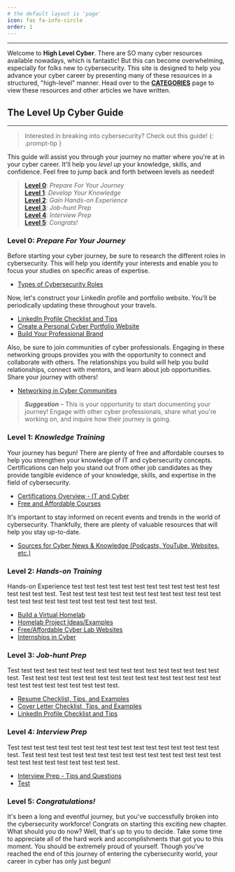 ```yaml
---
# the default layout is 'page'
icon: fas fa-info-circle
order: 1
---
```


---

Welcome to **High Level Cyber**. There are SO many cyber resources available nowadays, which is fantastic! But this can become overwhelming, especially for folks new to cybersecurity. This site is designed to help you advance your cyber career by presenting many of these resources in a structured, "high-level" manner. Head over to the **[CATEGORIES](https://highlevelcyber.github.io/categories)** page to view these resources and other articles we have written. 

## The **Level Up Cyber** Guide
---

> Interested in breaking into cybersecurity? Check out this guide!
{: .prompt-tip }

This guide will assist you through your journey no matter where you're at in your cyber career. It'll help you *level up* your knowledge, skills, and confidence. Feel free to jump back and forth between levels as needed!

> **[Level 0](https://google.com)**: *Prepare For Your Journey* <br>
> **[Level 1](https://google.com)**: *Develop Your Knowledge* <br>
> **[Level 2](https://google.com)**: *Gain Hands-on Experience* <br>
> **[Level 3](https://google.com)**: *Job-hunt Prep* <br>
> **[Level 4](https://google.com)**: *Interview Prep* <br>
> **[Level 5](https://google.com)**: *Congrats!*

### **Level 0**: *Prepare For Your Journey*

Before starting your cyber journey, be sure to research the different roles in cybersecurity. This will help you identify your interests and enable you to focus your studies on specific areas of expertise.
* [Types of Cybersecurity Roles](https://google.com)

Now, let's construct your LinkedIn profile and portfolio website. You’ll be periodically updating these throughout your travels. 
* [LinkedIn Profile Checklist and Tips](https://google.com)
* [Create a Personal Cyber Portfolio Website](https://google.com)
* [Build Your Professional Brand](https://google.com)

Also, be sure to join communities of cyber professionals. Engaging in these networking groups provides you with the opportunity to connect and collaborate with others. The relationships you build will help you build relationships, connect with mentors, and learn about job opportunities. Share your journey with others! 
* [Networking in Cyber Communities](https://google.com)

> **_Suggestion_** – This is your opportunity to start documenting your journey! Engage with other cyber professionals, share what you're working on, and inquire how their journey is going. 

### **Level 1**: *Knowledge Training*
Your journey has begun! There are plenty of free and affordable courses to help you strengthen your knowledge of IT and cybersecurity concepts. Certifications can help you stand out from other job candidates as they provide tangible evidence of your knowledge, skills, and expertise in the field of cybersecurity. 
* [Certifications Overview - IT and Cyber](https://google.com)
* [Free and Affordable Courses](https://google.com)

It's important to stay informed on recent events and trends in the world of cybersecurity. Thankfully, there are plenty of valuable resources that will help you stay up-to-date. 
* [Sources for Cyber News & Knowledge (Podcasts, YouTube, Websites, etc.)](https://google.com)


### **Level 2**: *Hands-on Training*
Hands-on Experience test test test test test test test test test test test test test test test test. Test test test test test test test test test test test test test test test test test test test test test test test test test.
* [Build a Virtual Homelab](https://google.com)
* [Homelab Project Ideas/Examples](https://google.com)
* [Free/Affordable Cyber Lab Websites](https://google.com)
* [Internships in Cyber](https://google.com)

### **Level 3**: *Job-hunt Prep*
Test test test test test test test test test test test test test test test test test test. Test test test test test test test test test test test test test test test test test test test test test test test test test.
* [Resume Checklist, Tips, and Examples](https://google.com)
* [Cover Letter Checklist, Tips, and Examples](https://google.com)
* [LinkedIn Profile Checklist and Tips](https://google.com)

### **Level 4**: *Interview Prep*
Test test test test test test test test test test test test test test test test test test. Test test test test test test test test test test test test test test test test test test test test test test test test test.
* [Interview Prep - Tips and Questions](https://google.com)
* [Test](https://google.com)

### **Level 5**: *Congratulations!*
It's been a long and eventful journey, but you've successfully broken into the cybersecurity workforce! Congrats on starting this exciting new chapter. What should you do now? Well, that's up to you to decide. Take some time to appreciate all of the hard work and accomplishments that got you to this moment. You should be extremely proud of yourself. Though you've reached the end of this journey of entering the cybersecurity world, your career in cyber has only just begun!
